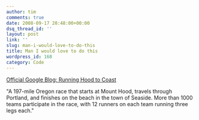 ```yaml
---
author: tim
comments: true
date: 2008-09-17 20:48:00+00:00
dsq_thread_id: ''
layout: post
link: ''
slug: man-i-would-love-to-do-this
title: Man I would love to do this
wordpress_id: 168
category: Code
---
```


[Official Google Blog: Running Hood to
Coast](http://googleblog.blogspot.com/2008/09/running-hood-to-coast.html)  
  
"A 197-mile Oregon race that starts at Mount Hood, travels through Portland,
and finishes on the beach in the town of Seaside. More than 1000 teams
participate in the race, with 12 runners on each team running three legs
each."